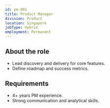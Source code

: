 ```yaml
---
id: pm-001
title: Product Manager
division: Product
location: Singapore
jobType: Hybrid
employment: Permanent
---
```


## About the role

- Lead discovery and delivery for core features.
- Define roadmap and success metrics.

## Requirements

- 4+ years PM experience.
- Strong communication and analytical skills.


